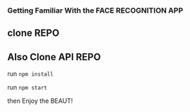 ### Getting Familiar With the FACE RECOGNITION APP

## clone REPO 
## Also Clone API REPO
run `npm install`

run `npm start`


then Enjoy the BEAUT! 
